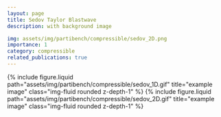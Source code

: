 ```yaml
---
layout: page
title: Sedov Taylor Blastwave
description: with background image

img: assets/img/partibench/compressible/sedov_2D.png
importance: 1
category: compressible
related_publications: true
---
```



{% include figure.liquid path="assets/img/partibench/compressible/sedov_1D.gif" title="example image" class="img-fluid rounded z-depth-1" %}
{% include figure.liquid path="assets/img/partibench/compressible/sedov_2D.gif" title="example image" class="img-fluid rounded z-depth-1" %}
